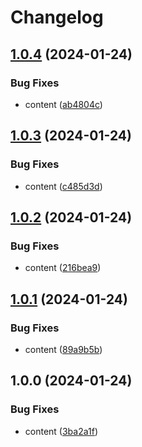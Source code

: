 # Changelog

## [1.0.4](https://github.com/vovaspace/fluffy-carnival/compare/v1.0.3...v1.0.4) (2024-01-24)


### Bug Fixes

* content ([ab4804c](https://github.com/vovaspace/fluffy-carnival/commit/ab4804cecc1012be77bbd8ef3bda970703d1da8e))

## [1.0.3](https://github.com/vovaspace/fluffy-carnival/compare/v1.0.2...v1.0.3) (2024-01-24)


### Bug Fixes

* content ([c485d3d](https://github.com/vovaspace/fluffy-carnival/commit/c485d3d65594b512bed438b8b05f873db17f8280))

## [1.0.2](https://github.com/vovaspace/fluffy-carnival/compare/v1.0.1...v1.0.2) (2024-01-24)


### Bug Fixes

* content ([216bea9](https://github.com/vovaspace/fluffy-carnival/commit/216bea918f40b16485ac2175f4b816adb7c90a72))

## [1.0.1](https://github.com/vovaspace/fluffy-carnival/compare/v1.0.0...v1.0.1) (2024-01-24)


### Bug Fixes

* content ([89a9b5b](https://github.com/vovaspace/fluffy-carnival/commit/89a9b5b88df9240686426854089f7a0f995c466a))

## 1.0.0 (2024-01-24)


### Bug Fixes

* content ([3ba2a1f](https://github.com/vovaspace/fluffy-carnival/commit/3ba2a1f41d44be44d79df1f503f3bf690ae0c037))
